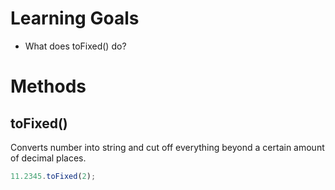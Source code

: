 # Learning Goals
- What does toFixed() do?

# Methods
## toFixed()
Converts number into string and cut off everything beyond a certain amount of decimal places.
```javascript
11.2345.toFixed(2);
```